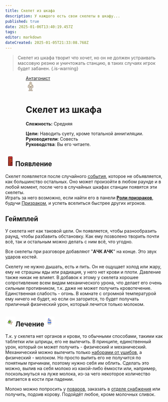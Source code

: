 ```yaml
---
title: Скелет из шкафа
description: У каждого есть свои скелеты в шкафу...
published: true
date: 2025-01-06T13:40:19.457Z
tags: 
editor: markdown
dateCreated: 2025-01-05T21:33:08.768Z
---
```


> Скелет из шкафа творит что хочет, но он не должен устраивать массовую резню и уничтожать станцию, в таких случаях игрок будет забанен.
{.is-warning}

<div style="display: flex; justify-content: center;">
<div class="roles-passport antag">
  <div class="title antag"><a href="/roles/antagonists">Антагонист</a></div>
  <div>
    <div><div><img src="/roles/skeleton.png"></div></div>
  <div><div>
    <h1>Скелет из шкафа</h1>
    <p><strong>Сложность:</strong> Средняя</p>
    <strong>Цели:</strong> Наводить суету, кроме тотальной аннигиляции.<br>
    <b>Руководители</b>: Совесть<br>
    <b>Руководства</b>: Вы его читаете.
  </div></div>
  </div>
</div>
</div>

<h2><img src="/roles/antagonists/clothet_skeleton.gif">Появление</h2>

Скелет появляется после случайного <a href="/gamemodes">события</a>, которое не объявляется, как большинство остальных. Оно может произойти в любом раунде и в любой момент, после чего в случайных шкафах станции появятся эти скелеты.<br>
Играть за него возможно, если найти его в панели <b><a href="/roles/spiritualisticdepartment">Роли призраков</a></b>, будучи <a href="/roles/ghost">Призраком</a>, и успеть вселиться быстрее других игроков.

<h2>Геймплей</h2>

У скелета нет как таковой цели. Он появляется, чтобы разнообразить раунд, чтобы разбавить обстановку. Как ему позволено творить почти всё, так и остальным можно делать с ним всё, что угодно.

Все скелеты при разговоре добавляют "<b>АЧК АЧК</b>" на конце. Это звук ударов костей.

Скелету не нужно дышать, есть и пить. Он не ощущает холод или жару, ему не страшны яды или радиация, у него нет крови и плоти. Давление также никак не влияет. В добавок к этому у скелета хорошее сопротивление всем видам механического урона, что делает его очень сильным противником, т.к. даже не может получить кровотечение. Единственная слабость - огонь. В комнате с огромной температурой ему ничего не будет, но если он загорится, то будет получать приличный физический урон, который лечится только молоком.

<h2><img src="/roles/med/bruisepack.png">Лечение<img src="/food-new/milk.png"></h2>

Т.к. у скелета нет органов и крови, то обычными способами, такими как таблетки или шприцы, его не вылечить. В принципе, единственный урон, который он может получить - физический и механический. Механический можно вылечить только <a href="/guides/medicalequipment">наборами от ушибов</a>, а физический - молоком. Но просто выпить его не получится по понятным причинам, поэтому нужно себя им облить. Сделать это можно, вылив на себя молоко из какой-либо ёмкости или, например, поскользнуться на луже молока, из-за чего некоторое количество впитается в кости при падении.

Молоко можно попросить у <a href="/roles/chef">поваров</a>, заказать в <a href="/guides/listofproducts">отделе снабжения</a> или получить, подоив корову. Подойдёт любое, кроме молочных сливок.

<div class="table"></div>